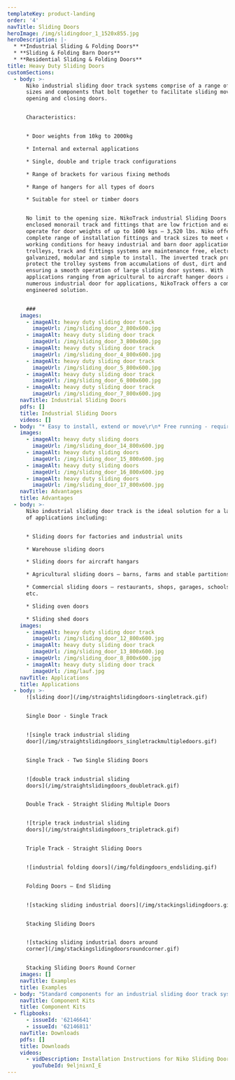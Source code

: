 ```yaml
---
templateKey: product-landing
order: '4'
navTitle: Sliding Doors
heroImage: /img/slidingdoor_1_1520x855.jpg
heroDescription: |-
  * **Industrial Sliding & Folding Doors**
  * **Sliding & Folding Barn Doors**
  * **Residential Sliding & Folding Doors**
title: Heavy Duty Sliding Doors
customSections:
  - body: >-
      Niko industrial sliding door track systems comprise of a range of track
      sizes and components that bolt together to facilitate sliding movement for
      opening and closing doors.


      Characteristics:


      * Door weights from 10kg to 2000kg

      * Internal and external applications

      * Single, double and triple track configurations

      * Range of brackets for various fixing methods

      * Range of hangers for all types of doors

      * Suitable for steel or timber doors


      No limit to the opening size. NikoTrack industrial Sliding Doors uses
      enclosed monorail track and fittings that are low friction and easy to
      operate for door weights of up to 1600 kgs – 3,520 lbs. Niko offers a
      complete range of installation fittings and track sizes to meet extreme
      working conditions for heavy industrial and barn door applications. The
      trolleys, track and fittings systems are maintenance free, electro
      galvanized, modular and simple to install. The inverted track profiles
      protect the trolley systems from accumulations of dust, dirt and ice
      ensuring a smooth operation of large sliding door systems. With
      applications ranging from agricultural to aircraft hanger doors and
      numerous industrial door for applications, NikoTrack offers a complete
      engineered solution.


      ###
    images:
      - imageAlt: heavy duty sliding door track
        imageUrl: /img/sliding_door_2_800x600.jpg
      - imageAlt: heavy duty sliding door track
        imageUrl: /img/sliding_door_3_800x600.jpg
      - imageAlt: heavy duty sliding door track
        imageUrl: /img/sliding_door_4_800x600.jpg
      - imageAlt: heavy duty sliding door track
        imageUrl: /img/sliding_door_5_800x600.jpg
      - imageAlt: heavy duty sliding door track
        imageUrl: /img/sliding_door_6_800x600.jpg
      - imageAlt: heavy duty sliding door track
        imageUrl: /img/sliding_door_7_800x600.jpg
    navTitle: Industrial Sliding Doors
    pdfs: []
    title: Industrial Sliding Doors
    videos: []
  - body: "* Easy to install, extend or move\r\n* Free running - requires 1/100 weight to force ratio to move doors\r\n* Low maintenance - bearings and track do not need to be oiled\r\n* High reliability – certified for 100,000 cycles\r\n* Near silent operation\r\n* Simple operation\r\n* Tapered edge track profile means door hangers always run smooth and do not snag or bind\r\n* Compact size – allowing for space utilisation\r\n* Track profile designed to reduce build up of dust, dirt and ice"
    images:
      - imageAlt: heavy duty sliding doors
        imageUrl: /img/sliding_door_14_800x600.jpg
      - imageAlt: heavy duty sliding doors
        imageUrl: /img/sliding_door_15_800x600.jpg
      - imageAlt: heavy duty sliding doors
        imageUrl: /img/sliding_door_16_800x600.jpg
      - imageAlt: heavy duty sliding doors
        imageUrl: /img/sliding_door_17_800x600.jpg
    navTitle: Advantages
    title: Advantages
  - body: >-
      Niko industrial sliding door track is the ideal solution for a large range
      of applications including:


      * Sliding doors for factories and industrial units

      * Warehouse sliding doors

      * Sliding doors for aircraft hangars

      * Agricultural sliding doors – barns, farms and stable partitions

      * Commercial sliding doors – restaurants, shops, garages, schools, offices
      etc.

      * Sliding oven doors

      * Sliding shed doors
    images:
      - imageAlt: heavy duty sliding door track
        imageUrl: /img/sliding_door_12_800x600.jpg
      - imageAlt: heavy duty sliding door track
        imageUrl: /img/sliding_door_13_800x600.jpg
      - imageUrl: /img/sliding_door_8_800x600.jpg
      - imageAlt: heavy duty sliding door track
        imageUrl: /img/lauf.jpg
    navTitle: Applications
    title: Applications
  - body: >-
      ![sliding door](/img/straightslidingdoors-singletrack.gif)


      Single Door - Single Track


      ![single track industrial sliding
      door](/img/straightslidingdoors_singletrackmultipledoors.gif)


      Single Track - Two Single Sliding Doors 


      ![double track industrial sliding
      doors](/img/straightslidingdoors_doubletrack.gif)


      Double Track - Straight Sliding Multiple Doors


      ![triple track industrial sliding
      doors](/img/straightslidingdoors_tripletrack.gif)


      Triple Track - Straight Sliding Doors


      ![industrial folding doors](/img/foldingdoors_endsliding.gif)


      Folding Doors – End Sliding


      ![stacking sliding industrial doors](/img/stackingslidingdoors.gif)


      Stacking Sliding Doors


      ![stacking sliding industrial doors around
      corner](/img/stackingslidingdoorsroundcorner.gif)


      Stacking Sliding Doors Round Corner
    images: []
    navTitle: Examples
    title: Examples
  - body: "Standard components for an industrial sliding door track system include:\r\r\n\n* Top track – guide rail for sliding mechanism\r\n* Support brackets – for fixing track to wall or soffit etc.\r\n* Hangers (also known as trolleys, runners or wheels) – slide inside top track\r\n* Door brackets – fix to top of door panel and fasten hanger\r\n* Track end stops – stop hangers leaving top track\r\n* Floor guide track – stops swinging motion of door panels\r\n* Floor guide – fixes to bottom of door and is located inside guide track"
    navTitle: Component Kits
    title: Component Kits
  - flipbooks:
      - issueId: '62146641'
      - issueId: '62146811'
    navTitle: Downloads
    pdfs: []
    title: Downloads
    videos:
      - vidDescription: Installation Instructions for Niko Sliding Door Track System
        youTubeId: 9eljnixnI_E
---
```


